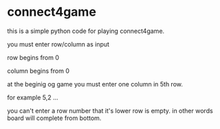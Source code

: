 # connect4game
this is a simple python code for playing connect4game.

you must enter row/column as input

row begins from 0

column begins from 0

at the beginig og game you must enter one column in 5th row.

for example 5,2 ...

you can't enter a row number that it's lower row is empty. in other words board will complete from bottom.

